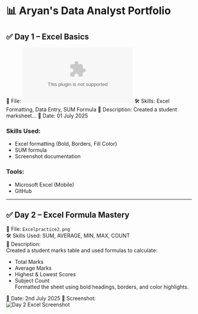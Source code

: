 # 📊 Aryan's Data Analyst Portfolio

## ✅ Day 1 – Excel Basics

📁 File: ![Day 1 Screenshot](./Aryan_Excel_day1_project.xls)
🛠️ Skills: Excel Formatting, Data Entry, SUM Formula
📝 Description: Created a student marksheet...
📅 Date: 01 July 2025
### Skills Used:
- Excel formatting (Bold, Borders, Fill Color)
- SUM formula
- Screenshot documentation

### Tools:
- Microsoft Excel (Mobile)
- GitHub


---

## ✅ Day 2 – Excel Formula Mastery

📁 File: `Excelpractice2.png`  
🛠️ Skills Used: SUM, AVERAGE, MIN, MAX, COUNT  
📝 Description:  
Created a student marks table and used formulas to calculate:
- Total Marks
- Average Marks
- Highest & Lowest Scores
- Subject Count  
Formatted the sheet using bold headings, borders, and color highlights.

📅 Date: 2nd July 2025
📸 Screenshot:  
![Day 2 Excel Screenshot](https://github.com/AryanYadav4517/Data-Analyst--portfolio/blob/main/Day2_Excel_Formula_Screenshot.png?raw=true)
